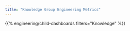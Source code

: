 ```yaml
---
title: "Knowledge Group Engineering Metrics"
---
```


{{% engineering/child-dashboards filters="Knowledge" %}}
